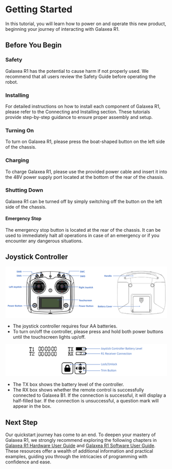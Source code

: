 # Getting Started

In this tutorial, you will learn how to power on and operate this new product, beginning your journey of interacting with Galaxea R1.

## Before You Begin

### Safety

Galaxea R1 has the potential to cause harm if not properly used. We recommend that all users review the Safety Guide before operating the robot.

### Installing

For detailed instructions on how to install each component of Galaxea R1, please refer to the Connecting and Installing section. These tutorials provide step-by-step guidance to ensure proper assembly and setup.

### Turning On

To turn on Galaxea R1, please press the boat-shaped button on the left side of the chassis.

### Charging

To charge Galaxea R1, please use the provided power cable and insert it into the 48V power supply port located at the bottom of the rear of the chassis.

### Shutting Down

Galaxea R1 can be turned off by simply switching off the button on the left side of the chassis.

#### Emergency Stop

The emergency stop button is located at the rear of the chassis. It can be used to immediately halt all operations in case of an emergency or if you encounter any dangerous situations.

## Joystick Controller

![R1_controller](assets/R1_controller.png)

- The joystick controller requires four AA batteries.
- To turn on/off the controller, please press and hold both power buttons until the touchscreen lights up/off.

![R1_controller_touchscreen](assets/R1_controller_touchscreen.png)

- The TX box shows the battery level of the controller.
- The RX box shows whether the remote control is successfully connected to Galaxea B1. If the connection is successful, it will display a half-filled bar. If the connection is unsuccessful, a question mark will appear in the box.



## Next Step

Our quickstart journey has come to an end. To deepen your mastery of Galaxea R1, we strongly recommend exploring the following chapters in [Galaxea R1 Hardware User Guide](Hardware_Guide.md) and [Galaxea R1 Software User Guide](Software_Guide.md). These resources offer a wealth of additional information and practical examples, guiding you through the intricacies of programming with confidence and ease.